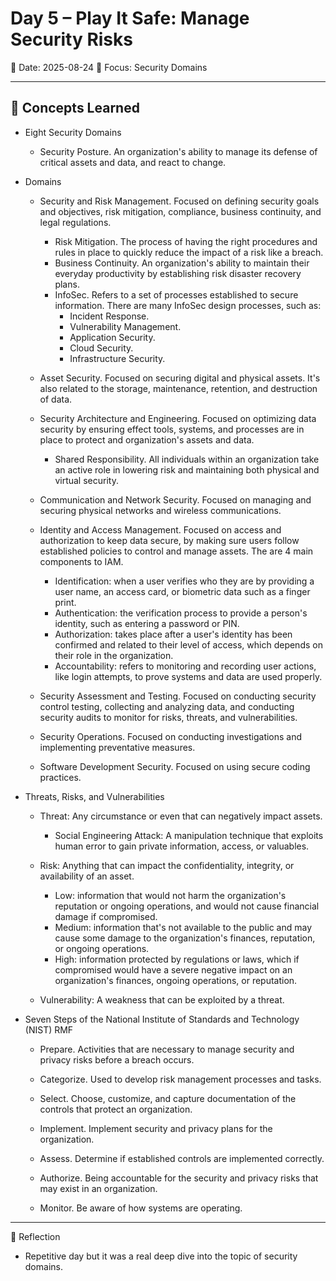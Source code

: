 # Day 5 – Play It Safe: Manage Security Risks
📅 Date: 2025-08-24
🎯 Focus: Security Domains

---

## 📘 Concepts Learned

- Eight Security Domains
  - Security Posture. An organization's ability to manage its defense of critical assets and data, and react to change.

- Domains
  - Security and Risk Management. Focused on defining security goals and objectives, risk mitigation, compliance, business continuity, and legal regulations.
    - Risk Mitigation. The process of having the right procedures and rules in place to quickly reduce the impact of a risk like a breach.
    - Business Continuity. An organization's ability to maintain their everyday productivity by establishing risk disaster recovery plans.
    - InfoSec. Refers to a set of processes established to secure information. There are many InfoSec design processes, such as:
      - Incident Response.
      - Vulnerability Management.
      - Application Security.
      - Cloud Security.
      - Infrastructure Security.

  - Asset Security. Focused on securing digital and physical assets. It's also related to the storage, maintenance, retention, and destruction of data.

  - Security Architecture and Engineering. Focused on optimizing data security by ensuring effect tools, systems, and processes are in place to protect and organization's assets and data.
    - Shared Responsibility. All individuals within an organization take an active role in lowering risk and maintaining both physical and virtual security.

  - Communication and Network Security. Focused on managing and securing physical networks and wireless communications.

  - Identity and Access Management. Focused on access and authorization to keep data secure, by making sure users follow established policies to control and manage assets. The are 4 main components to IAM.
    - Identification: when a user verifies who they are by providing a user name, an access card, or biometric data such as a finger print.
    - Authentication: the verification process to provide a person's identity, such as entering a password or PIN.
    - Authorization: takes place after a user's identity has been confirmed and related to their level of access, which depends on their role in the organization.
    - Accountability: refers to monitoring and recording user actions, like login attempts, to prove systems and data are used properly.

  - Security Assessment and Testing. Focused on conducting security control testing, collecting and analyzing data, and conducting security audits to monitor for risks, threats, and vulnerabilities.

  - Security Operations. Focused on conducting investigations and implementing preventative measures.

  - Software Development Security. Focused on using secure coding practices.

- Threats, Risks, and Vulnerabilities
  - Threat: Any circumstance or even that can negatively impact assets.
    - Social Engineering Attack: A manipulation technique that exploits human error to gain private information, access, or valuables.

  - Risk: Anything that can impact the confidentiality, integrity, or availability of an asset.
    - Low: information that would not harm the organization's reputation or ongoing operations, and would not cause financial damage if compromised.
    - Medium: information that's not available to the public and may cause some damage to the organization's finances, reputation, or ongoing operations.
    - High: information protected by regulations or laws, which if compromised would have a severe negative impact on an organization's finances, ongoing operations, or reputation.

  - Vulnerability: A weakness that can be exploited by a threat.

- Seven Steps of the National Institute of Standards and Technology (NIST) RMF
  - Prepare. Activities that are necessary to manage security and privacy risks before a breach occurs.

  - Categorize. Used to develop risk management processes and tasks.

  - Select. Choose, customize, and capture documentation of the controls that protect an organization.

  - Implement. Implement security and privacy plans for the organization.

  - Assess. Determine if established controls are implemented correctly.

  - Authorize. Being accountable for the security and privacy risks that may exist in an organization.

  - Monitor. Be aware of how systems are operating.

---

🧠 Reflection

- Repetitive day but it was a real deep dive into the topic of security domains.

